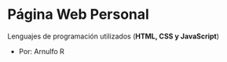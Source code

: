 # Página Web Personal

 Lenguajes de programación utilizados (**HTML, CSS y JavaScript**)

 - Por: Arnulfo R